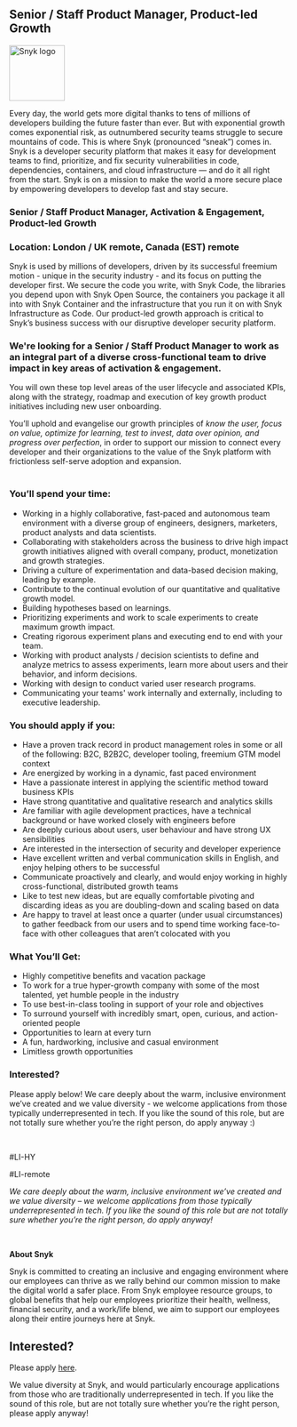 Senior / Staff Product Manager, Product-led Growth 
---

<img src="https://res.cloudinary.com/snyk/image/upload/v1537345894/press-kit/brand/logo-black.png" width="100" alt="Snyk logo" />

<div class="content-intro"><p><span style="font-weight: 400;">Every day, the world gets more digital thanks to tens of millions of developers building the future faster than ever. But with exponential growth comes exponential risk, as outnumbered security teams struggle to secure mountains of code. This is where Snyk (pronounced “sneak”) comes in. Snyk is a developer security platform that makes it easy for development teams to find, prioritize, and fix security vulnerabilities in code, dependencies, containers, and cloud infrastructure — and do it all right from the start. Snyk is on a mission to make the world a more secure place by empowering developers to develop fast and stay secure.</span></p></div><h3><strong>Senior / Staff Product Manager, Activation &amp; Engagement, Product-led Growth&nbsp;</strong></h3>
<h3><strong>Location: London / UK remote, Canada (EST) remote</strong></h3>
<p><span style="font-weight: 400;">Snyk is used by millions of developers, driven by its successful freemium motion - unique in the security industry - and its focus on putting the developer first. We secure the code you write, with Snyk Code, the libraries you depend upon with Snyk Open Source, the containers you package it all into with Snyk Container and the infrastructure that you run it on with Snyk Infrastructure as Code. Our product-led growth approach is critical to Snyk’s business success with our disruptive developer security platform.&nbsp;</span></p>
<h3><strong>We're looking for a Senior / Staff Product Manager to work as an integral part of a diverse cross-functional team to drive impact in key areas of activation &amp; engagement.</strong></h3>
<p><span style="font-weight: 400;">You will own these top level areas of the user lifecycle and associated KPIs, along with the strategy, roadmap and execution of key growth product initiatives including new user onboarding.</span></p>
<p><span style="font-weight: 400;">You’ll uphold and evangelise our growth principles of </span><em><span style="font-weight: 400;">know the user, focus on value, optimize for learning, test to invest, data over opinion, and progress over perfection</span></em><span style="font-weight: 400;">, in order to support our mission to connect every developer and their organizations to the value of the Snyk platform with frictionless self-serve adoption and expansion.</span><span style="font-weight: 400;"><br><br></span></p>
<h3><strong>You’ll spend your time:</strong></h3>
<ul>
<li style="font-weight: 400;"><span style="font-weight: 400;">Working in a highly collaborative, fast-paced and autonomous team environment with a diverse group of engineers, designers, marketers, product analysts and data scientists.</span></li>
<li style="font-weight: 400;"><span style="font-weight: 400;">Collaborating with stakeholders across the business to drive high impact growth initiatives aligned with overall company, product, monetization and growth strategies.</span></li>
<li style="font-weight: 400;"><span style="font-weight: 400;">Driving a culture of experimentation and data-based decision making, leading by example.</span></li>
<li style="font-weight: 400;"><span style="font-weight: 400;">Contribute to the continual evolution of our quantitative and qualitative growth model.</span></li>
<li style="font-weight: 400;"><span style="font-weight: 400;">Building hypotheses based on learnings.</span></li>
<li style="font-weight: 400;"><span style="font-weight: 400;">Prioritizing experiments and work to scale experiments to create maximum growth impact.</span></li>
<li style="font-weight: 400;"><span style="font-weight: 400;">Creating rigorous experiment plans and executing end to end with your team.</span></li>
<li style="font-weight: 400;"><span style="font-weight: 400;">Working with product analysts / decision scientists to define and analyze metrics to assess experiments, learn more about users and their behavior, and inform decisions.</span></li>
<li style="font-weight: 400;"><span style="font-weight: 400;">Working with design to conduct varied user research programs.</span></li>
<li style="font-weight: 400;"><span style="font-weight: 400;">Communicating your teams' work internally and externally, including to executive leadership.</span></li>
</ul>
<h3><strong>You should apply if you:</strong></h3>
<ul>
<li style="font-weight: 400;"><span style="font-weight: 400;">Have a proven track record in product management roles in some or all of the following: B2C, B2B2C, developer tooling, freemium GTM model context</span></li>
<li style="font-weight: 400;"><span style="font-weight: 400;">Are energized by working in a dynamic, fast paced environment</span></li>
<li style="font-weight: 400;"><span style="font-weight: 400;">Have a passionate interest in applying the scientific method toward business KPIs</span></li>
<li style="font-weight: 400;"><span style="font-weight: 400;">Have strong quantitative and qualitative research and analytics skills</span></li>
<li style="font-weight: 400;"><span style="font-weight: 400;">Are familiar with agile development practices, have a technical background or have worked closely with engineers before</span></li>
<li style="font-weight: 400;"><span style="font-weight: 400;">Are deeply curious about users, user behaviour and have strong UX sensibilities</span></li>
<li style="font-weight: 400;"><span style="font-weight: 400;">Are interested in the intersection of security and developer experience</span></li>
<li style="font-weight: 400;"><span style="font-weight: 400;">Have excellent written and verbal communication skills in English, and enjoy helping others to be successful</span></li>
<li style="font-weight: 400;"><span style="font-weight: 400;">Communicate proactively and clearly, and would enjoy working in highly cross-functional, distributed growth teams</span></li>
<li style="font-weight: 400;"><span style="font-weight: 400;">Like to test new ideas, but are equally comfortable pivoting and discarding ideas as you are doubling-down and scaling based on data</span></li>
<li style="font-weight: 400;"><span style="font-weight: 400;">Are happy to travel at least once a quarter (under usual circumstances) to gather feedback from our users and to spend time working face-to-face with other colleagues that aren’t colocated with you</span></li>
</ul>
<h3><strong>What You’ll Get:</strong></h3>
<ul>
<li style="font-weight: 400;"><span style="font-weight: 400;">Highly competitive benefits and vacation package</span></li>
<li style="font-weight: 400;"><span style="font-weight: 400;">To work for a true hyper-growth company with some of the most talented, yet humble people in the industry</span></li>
<li style="font-weight: 400;"><span style="font-weight: 400;">To use best-in-class tooling in support of your role and objectives</span></li>
<li style="font-weight: 400;"><span style="font-weight: 400;">To surround yourself with incredibly smart, open, curious, and action-oriented people</span></li>
<li style="font-weight: 400;"><span style="font-weight: 400;">Opportunities to learn at every turn</span></li>
<li style="font-weight: 400;"><span style="font-weight: 400;">A fun, hardworking, inclusive and casual environment</span></li>
<li style="font-weight: 400;"><span style="font-weight: 400;">Limitless growth opportunities</span></li>
</ul>
<h3><strong>Interested?</strong></h3>
<p><span style="font-weight: 400;">Please apply below! We care deeply about the warm, inclusive environment we’ve created and we value diversity - we welcome applications from those typically underrepresented in tech. If you like the sound of this role, but are not totally sure whether you’re the right person, do apply anyway :)</span></p>
<p>&nbsp;</p>
<p><span style="font-weight: 400;">#LI-HY</span></p>
<p><span style="font-weight: 400;">#LI-remote</span></p><div class="content-conclusion"><p><em data-stringify-type="italic">We care deeply about the warm, inclusive environment we’ve created and we value diversity – we welcome applications from those typically underrepresented in tech. If you like the sound of this role but are not totally sure whether you’re the right person, do apply anyway!</em></p>
<p>&nbsp;</p>
<p><strong>About Snyk</strong></p>
<p><strong><span style="font-weight: 400;">Snyk is committed to creating an inclusive and engaging environment where our employees can thrive as we rally behind our common mission to make the digital world a safer place. From Snyk employee resource groups, to global benefits that help our employees prioritize their health, wellness, financial security, and a work/life blend, we aim to support our employees along their entire journeys here at Snyk. </span></strong></p></div>

Interested?
---

Please apply [here](https://boards.greenhouse.io/snyk/jobs/6256039002#app).

We value diversity at Snyk, and would particularly encourage applications from those who are traditionally underrepresented in tech.
If you like the sound of this role, but are not totally sure whether you’re the right person, please apply anyway!
